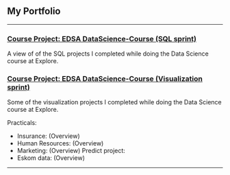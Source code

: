## My Portfolio

---

### [Course Project: EDSA DataScience-Course (SQL sprint)](https://github.com/ririzqah/EDSA-DataScience-Course/tree/main/SQL)
A view of of the SQL projects I completed while doing the Data Science course at Explore.

### [Course Project: EDSA DataScience-Course (Visualization sprint)](https://github.com/ririzqah/EDSA-DataScience-Course/tree/main/Visualisation)
Some of the visualization projects I completed while doing the Data Science course at Explore.

Practicals:
- Insurance: (Overview)
- Human Resources: (Overview)
- Marketing: (Overview)
Predict project:
- Eskom data: (Overview)

---

